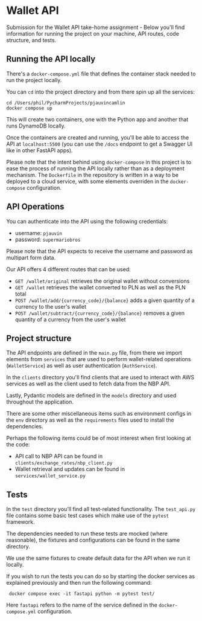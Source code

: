 # Wallet API

Submission for the Wallet API take-home assignment -
Below you'll find information for running the project on
your machine, API routes, code structure, and tests.

## Running the API locally

There's a `docker-compose.yml` file that defines the
container stack needed to run the project locally.

You can `cd` into the project directory and from there
spin up all the services:

````commandline
cd /Users/phil/PycharmProjects/pjauvincamlin
docker compose up
````

This will create two containers, one with the Python app
and another that runs DynamoDB locally.

Once the containers are created and running, you'll
be able to access the API at `localhost:5500` (you can use
the `/docs` endpoint to get a Swagger UI like in other FastAPI apps).

Please note that the intent behind using `docker-compose`
in this project is to ease the process of running
the API locally rather than as a deployment mechanism.
The `Dockerfile` in the repository is written in
a way to be deployed to a cloud service, with some elements 
overriden in the `docker-compose` configuration.


## API Operations

You can authenticate into the API using the following
credentials:
- username: `pjauvin`
- password: `supermariobros`

Please note that the API expects to receive the username
and password as multipart form data.

Our API offers 4 different routes that can be used:

- `GET /wallet/original` retrieves the original wallet without conversions
- `GET /wallet` retrieves the wallet converted to PLN as well as the PLN total
- `POST /wallet/add/{currency_code}/{balance}` adds a given quantity of a currency to the user's wallet
- `POST /wallet/subtract/{currency_code}/{balance}` removes a given quantity of a currency from the user's wallet

## Project structure

The API endpoints are defined in the `main.py` file, from
there we import elements from `services` that are used
to perform wallet-related operations (`WalletService`)
as well as user authentication (`AuthService`).

In the `clients` directory you'll find clients that are used
to interact with AWS services as well as the client
used to fetch data from the NBP API.

Lastly, Pydantic models are defined in the `models` directory
and used throughout the application.

There are some other miscellaneous items such as environment configs
in the `env` directory as well as the `requirements` files used
to install the dependencies.

Perhaps the following items could be of most interest when first looking
at the code:

- API call to NBP API can be found in `clients/exchange_rates/nbp_client.py`
- Wallet retrieval and updates can be found in `services/wallet_service.py`

## Tests

In the `test` directory you'll find all test-related functionality.
The `test_api.py` file contains some basic test cases
which make use of the `pytest` framework.

The dependencies needed to run these tests are mocked (where reasonable),
the fixtures and configurations can be found in the
same directory.

We use the same fixtures to create default data
for the API when we run it locally.

If you wish to run the tests you can do so by
starting the docker services as explained previously
and then run the following command:

````commandline
 docker compose exec -it fastapi python -m pytest test/
````

Here `fastapi` refers to the name of the service defined
in the `docker-compose.yml` configuration.
